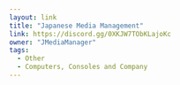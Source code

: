 ```yaml
---
layout: link
title: "Japanese Media Management"
link: https://discord.gg/0XKJW7TObKLajoKc
owner: "JMediaManager"
tags: 
  - Other
  - Computers, Consoles and Company
---
```

